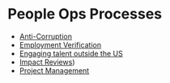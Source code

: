 # People Ops Processes

- [Anti-Corruption](anti-corruption.md)
- [Employment Verification](employment_verification.md)
- [Engaging talent outside the US](how-we-engage-talent-outside-the-us/index.md)
- [Impact Reviews](impact-reviews.md))
- [Project Management](people-ops-project-management.md)
